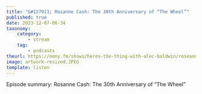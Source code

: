 ```yaml
---
title: "&#127911; Rosanne Cash: The 30th Anniversary of “The Wheel”"
published: true
date: 2023-12-07-06-34
taxonomy:
    category:
        - stream
    tag:
        - podcasts
theurl: https://omny.fm/shows/heres-the-thing-with-alec-baldwin/roseanne-cash-the-30th-anniversary-of-the-wheel
image: artwork-resized.JPEG
template: listen
---
```


Episode summary: Rosanne Cash: The 30th Anniversary of “The Wheel”
